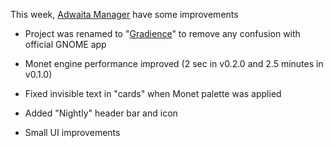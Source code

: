 This week, [Adwaita Manager](https://github.com/GradienceTeam/Gradience) have some improvements

- Project was renamed to "[Gradience](https://github.com/GradienceTeam/Gradience)" to remove any confusion with official GNOME app

- Monet engine performance improved (2 sec in v0.2.0 and 2.5 minutes in v0.1.0)

- Fixed invisible text in "cards" when Monet palette was applied

- Added "Nightly" header bar and icon

- Small UI improvements
